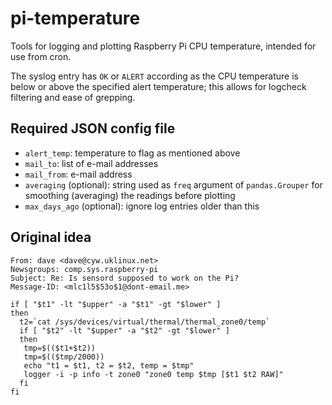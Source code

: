 # pi-temperature
Tools for logging and plotting Raspberry Pi CPU temperature, 
intended for use from cron.

The syslog entry has `OK` or `ALERT` according as the CPU temperature is
below or above the specified alert temperature; this allows for logcheck 
filtering and ease of grepping.

## Required JSON config file

* `alert_temp`: temperature to flag as mentioned above
* `mail_to`: list of e-mail addresses
* `mail_from`: e-mail address
* `averaging` (optional): string used as `freq` argument of `pandas.Grouper` for 
   smoothing (averaging) the readings before plotting
* `max_days_ago` (optional): ignore log entries older than this

## Original idea
```
From: dave <dave@cyw.uklinux.net>
Newsgroups: comp.sys.raspberry-pi
Subject: Re: Is sensord supposed to work on the Pi?
Message-ID: <mlc1l5$53o$1@dont-email.me>
```

```shell
if [ "$t1" -lt "$upper" -a "$t1" -gt "$lower" ]
then
  t2=`cat /sys/devices/virtual/thermal/thermal_zone0/temp`
  if [ "$t2" -lt "$upper" -a "$t2" -gt "$lower" ]
  then
   tmp=$(($t1+$t2))
   tmp=$(($tmp/2000))
   echo "t1 = $t1, t2 = $t2, temp = $tmp"
   logger -i -p info -t zone0 "zone0 temp $tmp [$t1 $t2 RAW]"
  fi
fi
```
